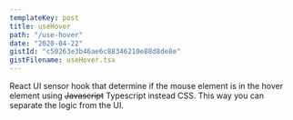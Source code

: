 ```yaml
---
templateKey: post
title: useHover
path: "/use-hover"
date: "2020-04-22"
gistId: "c50263e3b46ae6c88346210e88d8de8e"
gistFilename: useHover.tsx
---
```


React UI sensor hook that determine if the mouse element is in the hover element using ~~Javascript~~ Typescript instead CSS.
This way you can separate the logic from the UI.

